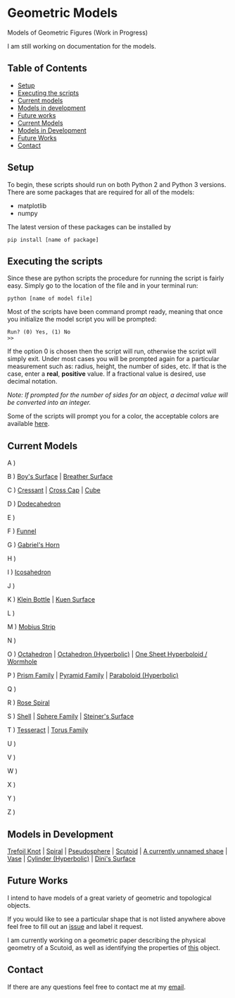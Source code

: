 # Geometric Models
Models of Geometric Figures
(Work in Progress)

I am still working on documentation for the models. 
## Table of Contents
- [Setup](#setup)
- [Executing the scripts](#executing-the-scripts)
- [Current models](#current-models)
- [Models in development](#models-in-development)
- [Future works](#future-works)
- [Current Models](#current-models)
- [Models in Development](#models-in-development)
- [Future Works](#future-works)
- [Contact](#contact)

## Setup
To begin, these scripts should run on both Python 2 and 
Python 3 versions. There are some packages that are required for all of the models:

- matplotlib
- numpy

The latest version of these packages can be installed by
```
pip install [name of package]
```
## Executing the scripts
Since these are python scripts the procedure for running the script is fairly easy. Simply go to 
the location of the file and in your terminal run:
```
python [name of model file]
```
Most of the scripts have been command prompt ready, meaning that once you initialize the model 
script you will be prompted:
```
Run? (0) Yes, (1) No 
>> 
```
If the option 0 is chosen then the script will run, otherwise the script will simply exit. 
Under most cases you will be prompted again for a particular measurement such as: radius, height,
the number of sides, etc. If that is the case, enter a **real**, **positive** value. If a fractional
value is desired, use decimal notation. 

*Note: If prompted for the number of sides for an object, a decimal value will be converted into an
integer.*

Some of the scripts will prompt you for a color, the acceptable colors 
are available [here](https://matplotlib.org/examples/color/named_colors.html).

## Current Models
A )

B )
[Boy's Surface](https://github.com/PharaohCola13/geometric-models/tree/master/Current%20Models/Surfaces/boys_surface.py) |
[Breather Surface](https://github.com/PharaohCola13/geometric-models/tree/master/Current%20Models/Surfaces/breather_surface.py)

C )
[Cressant](https://github.com/PharaohCola13/geometric-models/tree/master/Current%20Models/Misc./cressant.py) | 
[Cross Cap](https://github.com/PharaohCola13/geometric-models/tree/master/Current%20Models/Topological/cross-cap.py) |
[Cube](https://github.com/PharaohCola13/geometric-models/tree/master/Current%20Models/Platonic%20Solids/cube.py) 

D )
[Dodecahedron](https://github.com/PharaohCola13/geometric-models/tree/master/Current%20Models/Platonic%20Solids/dodecahedron.py) 

E )

F ) 
[Funnel](https://github.com/PharaohCola13/geometric-models/tree/master/Current%20Models/Misc./funnel.py)

G )
[Gabriel's Horn](https://github.com/PharaohCola13/geometric-models/tree/master/Current%20Models/Misc./gabriel_horn.py)

H )

I )
[Icosahedron](https://github.com/PharaohCola13/geometric-models/tree/master/Current%20Models/Platonic%20Solids/icosahedron.py)

J )

K )
[Klein Bottle](https://github.com/PharaohCola13/geometric-models/tree/master/Current%20Models/Topological/klein.py) | 
[Kuen Surface](https://github.com/PharaohCola13/geometric-models/tree/master/Current%20Models/Surfaces/kuen_surface.py)

L )

M )
[Mobius Strip](https://github.com/PharaohCola13/geometric-models/tree/master/Current%20Models/Topological/mobius.py)

N )

O )
[Octahedron](https://github.com/PharaohCola13/geometric-models/tree/master/Current%20Models/Platonic%20Solids/octahedron.py) |
[Octahedron (Hyperbolic)](https://github.com/PharaohCola13/geometric-models/tree/master/Current%20Models/Hyperbolic/hyperbolic_octahedron.py) |
[One Sheet Hyperboloid / Wormhole](https://github.com/PharaohCola13/geometric-models/tree/master/Current%20Models/Hyperbolic/one_sheet_hyperboloid.py)

P )
[Prism Family](https://github.com/PharaohCola13/geometric-models/tree/master/Current%20Models/prism.py) |
[Pyramid Family](https://github.com/PharaohCola13/geometric-models/tree/master/Current%20Models/pyramid.py) |
[Paraboloid (Hyperbolic)](https://github.com/PharaohCola13/geometric-models/tree/master/Current%20Models/Hyperbolic/hyperbolic_paraboloid.py)

Q )

R )
[Rose Spiral](https://github.com/PharaohCola13/geometric-models/tree/master/Current%20Models/Misc./rose_spiral.py)

S )
[Shell](https://github.com/PharaohCola13/geometric-models/tree/master/Current%20Models/Misc./shell.py) |
[Sphere Family](https://github.com/PharaohCola13/geometric-models/tree/master/Current%20Models/sphere.py) |
[Steiner's Surface](https://github.com/PharaohCola13/geometric-models/tree/master/Current%20Models/Surfaces/steiner_surface.py)

T )
[Tesseract](https://github.com/PharaohCola13/geometric-models/tree/master/Current%20Models/Misc./tesseract.py) |
[Torus Family](https://github.com/PharaohCola13/geometric-models/tree/master/Current%20Models/Topological/torus.py)

U )

V )

W )

X )

Y )

Z )

## Models in Development

[Trefoil Knot](https://github.com/PharaohCola13/geometric-models/blob/master/In%20Development/knot.py) | 
[Spiral](https://github.com/PharaohCola13/geometric-models/blob/master/In%20Development/spiral.py) | 
[Pseudosphere](https://github.com/PharaohCola13/geometric-models/blob/master/In%20Development/pseudosphere.py) |
[Scutoid](https://github.com/PharaohCola13/geometric-models/tree/master/Scutoid%20Research) |
[A currently unnamed shape](https://github.com/PharaohCola13/geometric-models/blob/master/In%20Development/interesting.py) |
[Vase](https://github.com/PharaohCola13/geometric-models/blob/master/In%20Development/vase.py) |
[Cylinder (Hyperbolic)](https://github.com/PharaohCola13/geometric-models/blob/master/In%20Development/hyperbolic_cylinder.py) |
[Dini's Surface](https://github.com/PharaohCola13/geometric-models/blob/master/In%20Development/dini_surface.py) 

## Future Works
I intend to have models of a great variety of geometric and topological objects.

If you would like to see a particular shape that is not listed anywhere above feel free to fill out an [issue](https://github.com/PharaohCola13/geometric-models/issues) and 
label it request.

I am currently working on a geometric paper describing the physical geometry of a Scutoid, as well as identifying the properties of [
this](https://github.com/PharaohCola13/geometric-models/blob/master/In%20Development/interesting.py) object.

## Contact

If there are any questions feel free to contact me at my [email](spencerrile620@gmail.com).
